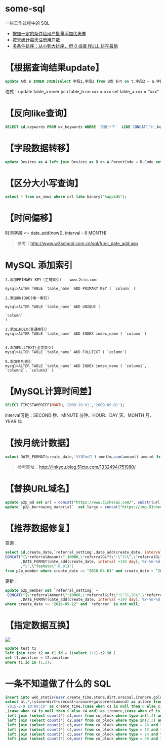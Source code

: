 # some-sql
一些工作过程中的 SQL

 * [按照一定的条件给用户批量添加优惠券](SQL-1.md)
 * [按天统计每天注册用户数](SQL-2.md)
 * [多条件排序：从小到大排序，但 0 或者 NULL 排在最后](SQL-3.md)

# 【根据查询结果update】
```sql
update A表 a INNER JOIN(select 字段1,字段2 from B表 b)t on t.字段2 = a.字段2 set a.字段3 = "XXX";
```
格式：update table_a inner join table_b on xxx = xxx set table_a.xxx = "xxx"

# 【反向like查询】
```sql
SELECT id,keywords FROM wx_keywords WHERE '百度一下'  LIKE CONCAT('%',keywords,'%');
```

# 【字段数据转移】
```sql
update Devices as A left join Devices as B on A.ParentCode = B.Code set A.ParentID = B.ID;
```

# 【区分大小写查询】
```sql
select * from wx_news where url like binary("%appid%");
```

# 【时间偏移】
时间字段 <= date_add(now(), interval - 6 MONTH)
 > 参考：http://www.w3school.com.cn/sql/func_date_add.asp

# MySQL 添加索引
```
1.添加PRIMARY KEY（主键索引）   www.2cto.com  
 
mysql>ALTER TABLE `table_name` ADD PRIMARY KEY ( `column` )
 
2.添加UNIQUE(唯一索引)
 
mysql>ALTER TABLE `table_name` ADD UNIQUE (
 
`column`
)
 
3.添加INDEX(普通索引)
mysql>ALTER TABLE `table_name` ADD INDEX index_name ( `column` )
 
 
4.添加FULLTEXT(全文索引)
mysql>ALTER TABLE `table_name` ADD FULLTEXT ( `column`)
 
5.添加多列索引
mysql>ALTER TABLE `table_name` ADD INDEX index_name ( `column1`, `column2`, `column3` )
```

# 【MySQL计算时间差】
```sql
SELECT TIMESTAMPDIFF(MONTH,'2009-10-01','2009-09-01');
```
interval可是：SECOND 秒、MINUTE 分钟、HOUR、DAY 天、MONTH 月、YEAR 年 

# 【按月统计数据】
```sql
select DATE_FORMAT(create_date,'%Y年%m月') months,sum(amount) amount from p2p_investment where transfer is null group by months;
```
 > 参考网址：http://linkyou.blog.51cto.com/1332494/751980/

# 【替换URL域名】
```sql
update p2p_ad set url = concat("https://www.51checai.com/", substr(url,LENGTH("http://test.51checai.com/")+1)) where url like "http://test.51checai.com/%";
update `p2p_borrowing_material`  set large = concat("https://img-51checai.b0.upaiyun.com/", substr(large,LENGTH("https://img.51checai.com/")+1)) where large like "https://img.51checai.com/%";
```

# 【推荐数据修复】
查询：
```sql
select id,create_date,`referral_setting`,date_add(create_date, interval +180 day),
CONCAT("{\"referralAmount\":10000,\"referralGift\":\"31\",\"referralGiftTwo\":\"32,33\",\"paymentTime\":\"2016-04-01\",\"finishTime\":\""
       ,DATE_FORMAT(date_add(create_date, interval +180 day),'%Y-%m-%d')
       ,"\",\"feeRate\":0.01}")
from p2p_member where create_date >= "2016-04-01" and create_date < "2016-09-22" and `referrer` is not null order by id desc;
```
更新：
```sql
update p2p_member set `referral_setting` = 
 CONCAT("{\"referralAmount\":10000,\"referralGift\":\"31,38\",\"referralGiftTwo\":\"32,33,39\",\"paymentTime\":\"2016-04-01\",\"finishTime\":\""
       ,DATE_FORMAT(date_add(create_date, interval +180 day),'%Y-%m-%d'),"\",\"feeRate\":0.01}")
where create_date >= "2016-09-22" and `referrer` is not null;
```

# 【指定数据互换】
![](https://img.xiaoi.me/pms-upload/20190618/0434b9b0-c317-ab97-b6bf-5f40ab2e31a3.jpg)
```sql
update test t1 
left join test t2 on t1.id = ((select 1+2)-t2.id )
set t1.position = t2.position 
where t1.id in (1,2);
```

# 一条不知道做了什么的 SQL
```sql
insert into web_statis(user,create_time,stone,dirt,orecoal,ironore,goldore,diamond,allore) 
select al.*,(stone+dirt+orecoal+ironore+goldore+diamond) as allore from (select cu.user,
'2015-2-9 10:09:18' as create_time,(case when c1 is null then 0 else c1 end) as stone,(case when c2 is null then 0 else c2 end) as dirt,(case when c3 is null then 0 else c3 end) as orecoal
,(case when c4 is null then 0 else c4 end) as ironore,(case when c5 is null then 0 else c5 end) as goldore,(case when c6 is null then 0 else c6 end) as diamond from co_user cu
 left join (select count(*) c1,user from co_block where type in(1,4) and time >=1423353600 and time < 1423440000 group by user) tc1 on cu.rowid = tc1.user
 left join (select count(*) c2,user from co_block where type in(2,3) and time >=1423353600 and time < 1423440000 group by user) tc2 on cu.rowid = tc2.user
 left join (select count(*) c3,user from co_block where type = 16 and time >=1423353600 and time < 1423440000 group by user) tc3 on cu.rowid = tc3.user
 left join (select count(*) c4,user from co_block where type = 15 and time >=1423353600 and time < 1423440000 group by user) tc4 on cu.rowid = tc4.user
 left join (select count(*) c5,user from co_block where type = 14 and time >=1423353600 and time < 1423440000 group by user) tc5 on cu.rowid = tc5.user
 left join (select count(*) c6,user from co_block where type = 56 and time >=1423353600 and time < 1423440000 group by user) tc6 on cu.rowid = tc6.user) al
```
